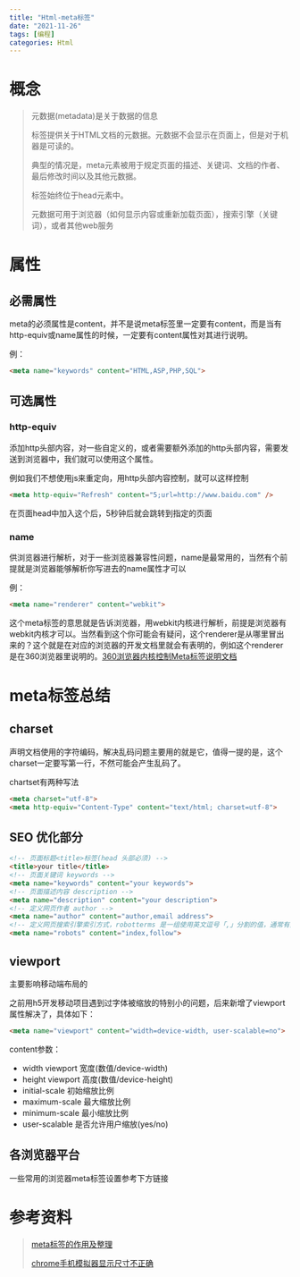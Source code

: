 ```yaml
---
title: "Html-meta标签"
date: "2021-11-26"
tags: [编程]
categories: Html
---
```


# 概念

> 元数据(metadata)是关于数据的信息
>
> 标签提供关于HTML文档的元数据。元数据不会显示在页面上，但是对于机器是可读的。
>
> 典型的情况是，meta元素被用于规定页面的描述、关键词、文档的作者、最后修改时间以及其他元数据。
>
> 标签始终位于head元素中。
>
> 元数据可用于浏览器（如何显示内容或重新加载页面），搜索引擎（关键词），或者其他web服务

# 属性

## 必需属性

meta的必须属性是content，并不是说meta标签里一定要有content，而是当有http-equiv或name属性的时候，一定要有content属性对其进行说明。

例：

```html
<meta name="keywords" content="HTML,ASP,PHP,SQL">
```



## 可选属性

### http-equiv

添加http头部内容，对一些自定义的，或者需要额外添加的http头部内容，需要发送到浏览器中，我们就可以使用这个属性。

例如我们不想使用js来重定向，用http头部内容控制，就可以这样控制

```html
<meta http-equiv="Refresh" content="5;url=http://www.baidu.com" />
```

在页面head中加入这个后，5秒钟后就会跳转到指定的页面

### name

供浏览器进行解析，对于一些浏览器兼容性问题，name是最常用的，当然有个前提就是浏览器能够解析你写进去的name属性才可以

例：

```html
<meta name="renderer" content="webkit">
```

这个meta标签的意思就是告诉浏览器，用webkit内核进行解析，前提是浏览器有webkit内核才可以。当然看到这个你可能会有疑问，这个renderer是从哪里冒出来的？这个就是在对应的浏览器的开发文档里就会有表明的，例如这个renderer是在360浏览器里说明的。[360浏览器内核控制Meta标签说明文档](http://se.360.cn/v6/help/meta.html)

# meta标签总结

## charset

声明文档使用的字符编码，解决乱码问题主要用的就是它，值得一提的是，这个charset一定要写第一行，不然可能会产生乱码了。

chartset有两种写法

```html
<meta charset="utf-8">
<meta http-equiv="Content-Type" content="text/html; charset=utf-8">
```

## SEO 优化部分

```html
<!-- 页面标题<title>标签(head 头部必须) -->
<title>your title</title>
<!-- 页面关键词 keywords -->
<meta name="keywords" content="your keywords">
<!-- 页面描述内容 description -->
<meta name="description" content="your description">
<!-- 定义网页作者 author -->
<meta name="author" content="author,email address">
<!-- 定义网页搜索引擎索引方式，robotterms 是一组使用英文逗号「,」分割的值，通常有如下几种取值：none，noindex，nofollow，all，index和follow。 -->
<meta name="robots" content="index,follow">
```

## viewport

主要影响移动端布局的

之前用h5开发移动项目遇到过字体被缩放的特别小的问题，后来新增了viewport属性解决了，具体如下：

```html
<meta name="viewport" content="width=device-width, user-scalable=no">
```

content参数：

- width viewport 宽度(数值/device-width)
- height viewport 高度(数值/device-height)
- initial-scale 初始缩放比例
- maximum-scale 最大缩放比例
- minimum-scale 最小缩放比例
- user-scalable 是否允许用户缩放(yes/no)

## 各浏览器平台

一些常用的浏览器meta标签设置参考下方链接

# 参考资料

> [meta标签的作用及整理](https://blog.csdn.net/yc123h/article/details/51356143)
>
> [chrome手机模拟器显示尺寸不正确](https://www.cnblogs.com/argenbarbie/p/8026595.html)

